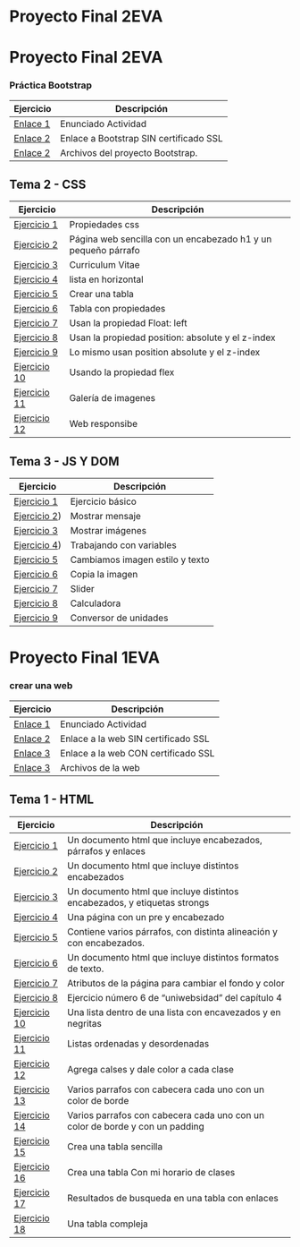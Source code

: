 # Proyecto Final 2EVA
# Proyecto Final 2EVA
### Práctica Bootstrap
Ejercicio  | Descripción
-----------|--------------
[Enlace 1](http://docs.google.com/document/d/18Ru8RTDNnfByqD1XmgBmsbB0heMsepe_rTok2kAbi34/edit?usp=sharing_blank)  | Enunciado Actividad
<a href="http://mundodelasmascotas.infinityfreeapp.com/?i=1" target="_blank">Enlace 2</a> |Enlace a Bootstrap SIN certificado SSL
[Enlace 2](/Tema2/ProyectoBootstrap/)         | Archivos del proyecto Bootstrap.


## Tema 2 - CSS

Ejercicio  | Descripción
-----------|--------------
 [Ejercicio 1](Tema2/Actividades/css/Ejercicio1)         | Propiedades css
 [Ejercicio 2](Tema2/Actividades/css/Ejercicio2)         | Página web sencilla con un encabezado h1 y un pequeño párrafo
 [Ejercicio 3](Tema2/Actividades/css/Ejercicio3)         | Curriculum Vitae
 [Ejercicio 4](Tema2/Actividades/css/Ejercicio4)         | lista en horizontal
 [Ejercicio 5](Tema2/Actividades/css/Ejercicio5)         | Crear una tabla
 [Ejercicio 6](Tema2/Actividades/css/Ejercicio6)         | Tabla con propiedades
 [Ejercicio 7](Tema2/Actividades/css/Ejercicio7)         | Usan la propiedad Float: left
 [Ejercicio 8](Tema2/Actividades/css/Ejercicio8)         | Usan la propiedad position: absolute y el z-index
 [Ejercicio 9](Tema2/Actividades/css/Ejercicio9)         | Lo mismo usan position absolute y el z-index
 [Ejercicio 10](Tema2/Actividades/css/Ejercicio10)       | Usando la propiedad flex
 [Ejercicio 11](Tema2/Actividades/css/Ejercicio11)       | Galería de imagenes
 [Ejercicio 12](Tema2/Actividades/css/Ejercicio12)       | Web responsibe

## Tema 3 - JS Y DOM

Ejercicio  | Descripción
-----------|--------------
 [Ejercicio 1](https://github.com/Jramesp/LLMM1DAW/tree/339e0836cfd19d5b68cff9a289b1f504485ed119/Tema2/Actividades/JavaScript%20y%20html%20DOM/Ejercicio1)         | Ejercicio básico
 [Ejercicio 2](https://github.com/Jramesp/LLMM1DAW/tree/339e0836cfd19d5b68cff9a289b1f504485ed119/Tema2/Actividades/JavaScript%20y%20html%20DOM/Ejercicio2))         | Mostrar mensaje
 [Ejercicio 3]((https://github.com/Jramesp/LLMM1DAW/tree/339e0836cfd19d5b68cff9a289b1f504485ed119/Tema2/Actividades/JavaScript%20y%20html%20DOM/Ejercicio3))           | Mostrar imágenes
 [Ejercicio 4](https://github.com/Jramesp/LLMM1DAW/tree/339e0836cfd19d5b68cff9a289b1f504485ed119/Tema2/Actividades/JavaScript%20y%20html%20DOM/Ejercicio4))           | Trabajando con variables
 [Ejercicio 5](https://github.com/Jramesp/LLMM1DAW/tree/339e0836cfd19d5b68cff9a289b1f504485ed119/Tema2/Actividades/JavaScript%20y%20html%20DOM/Ejercicio5)           | Cambiamos imagen estilo y texto
 [Ejercicio 6](https://github.com/Jramesp/LLMM1DAW/tree/339e0836cfd19d5b68cff9a289b1f504485ed119/Tema2/Actividades/JavaScript%20y%20html%20DOM/Ejercicio6)           | Copia la imagen
 [Ejercicio 7](https://github.com/Jramesp/LLMM1DAW/tree/339e0836cfd19d5b68cff9a289b1f504485ed119/Tema2/Actividades/JavaScript%20y%20html%20DOM/Ejercicio7)         | Slider
 [Ejercicio 8](https://github.com/Jramesp/LLMM1DAW/tree/339e0836cfd19d5b68cff9a289b1f504485ed119/Tema2/Actividades/JavaScript%20y%20html%20DOM/Ejercicio8)           | Calculadora
 [Ejercicio 9](https://github.com/Jramesp/LLMM1DAW/tree/339e0836cfd19d5b68cff9a289b1f504485ed119/Tema2/Actividades/JavaScript%20y%20html%20DOM/Ejercicio9)           | Conversor de unidades




# Proyecto Final 1EVA
### crear una web
Ejercicio  | Descripción
-----------|--------------
[Enlace 1](http://docs.google.com/document/d/18Ru8RTDNnfByqD1XmgBmsbB0heMsepe_rTok2kAbi34/edit?usp=sharing_blank)  | Enunciado Actividad
<a href="http://paginaweb.kesug.com/index-en.html" target="_blank">Enlace 2</a> | Enlace a la web SIN certificado SSL
<a href="http://paginaweb.kesug.com/index-en.html" target="_blank">Enlace 3</a> | Enlace a la web CON certificado SSL
[Enlace 3](https://github.com/Jramesp/LLMM1DAW/tree/bee57446434441f048a2fd664e23ebe3c5d2843c/Tema1/Paginaweb) | Archivos de la web



## Tema 1 - HTML

Ejercicio  | Descripción
-----------|--------------
 [Ejercicio 1](/Tema1/Ejercicio1.html)         | Un documento html que incluye encabezados, párrafos y enlaces
 [Ejercicio 2](/Tema1/Ejercicio2.html)         | Un documento html que incluye distintos encabezados
 [Ejercicio 3](/Tema1/Ejercicio3.html)         | Un documento html que incluye distintos encabezados, y etiquetas strongs
 [Ejercicio 4](/Tema1/Ejercicio4.html)         | Una página con un pre y encabezado
 [Ejercicio 5](/Tema1/Ejercicio5.html)         | Contiene varios párrafos, con distinta alineación y con encabezados.
 [Ejercicio 6](/Tema1/Ejercicio6.html)         | Un documento html que incluye distintos formatos de texto.
 [Ejercicio 7](/Tema1/Ejercicio7.html)         | Atributos de la página para cambiar el fondo y color
 [Ejercicio 8](/Tema1/Ejercicio8)         | Ejercicio número 6 de “uniwebsidad” del capítulo 4 
 [Ejercicio 10](/Tema1/Ejercicio10)         | Una lista dentro de una lista con encavezados y en negritas
 [Ejercicio 11](/Tema1/Ejercicio11)         | Listas ordenadas y desordenadas
 [Ejercicio 12](/Tema1/Ejercicio12)         | Agrega calses y dale color a cada clase
 [Ejercicio 13](/Tema1/Ejercicio13)         | Varios parrafos con cabecera cada uno con un color de borde
 [Ejercicio 14](/Tema1/Ejercicio14)         | Varios parrafos con cabecera cada uno con un color de borde y con un padding
 [Ejercicio 15](/Tema1/Ejercicio15)         | Crea una tabla sencilla
 [Ejercicio 16](/Tema1/Ejercicio16)         | Crea una tabla Con mi horario de clases
 [Ejercicio 17](/Tema1/Ejercicio17)         | Resultados de busqueda en una tabla con enlaces
 [Ejercicio 18](/Tema1/Ejercicio18)         | Una tabla compleja


 
